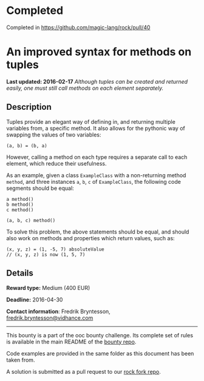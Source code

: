 # Completed
Completed in https://github.com/magic-lang/rock/pull/40

# An improved syntax for methods on tuples
**Last updated: 2016-02-17**
*Although tuples can be created and returned easily, one must still call methods on each element separately.*

## Description
Tuples provide an elegant way of defining in, and returning multiple variables from, a specific method. It also allows for the pythonic way of swapping the values of two variables:

```ooc
(a, b) = (b, a)
```

However, calling a method on each type requires a separate call to each element, which reduce their usefulness.

As an example, given a class `ExampleClass` with a non-returning method `method`, and three instances `a`, `b`, `c` of `ExampleClass`, the following code segments should be equal:

```ooc
a method()
b method()
c method()
```

```ooc
(a, b, c) method()
```

To solve this problem, the above statements should be equal, and should also work on methods and properties which return values, such as:

```ooc
(x, y, z) = (1, -5, 7) absoluteValue
// (x, y, z) is now (1, 5, 7)
```

## Details
**Reward type:** Medium (400 EUR)

**Deadline:** 2016-04-30

**Contact information**: Fredrik Bryntesson, [fredrik.bryntesson@vidhance.com](mailto:fredrik.bryntesson@vidhance.com)

---

This bounty is a part of the ooc bounty challenge. Its complete set of rules is available in the main README of the [bounty repo](https://github.com/magic-lang/bounty).

Code examples are provided in the same folder as this document has been taken from.

A solution is submitted as a pull request to our [rock fork repo](https://github.com/magic-lang/rock).
